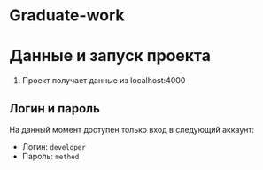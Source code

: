 # Graduate-work

# Данные и запуск проекта
1. Проект получает данные из localhost:4000

## Логин и пароль
На данный момент доступен только вход в следующий аккаунт:  
* Логин: `developer`  
* Пароль: `methed`  